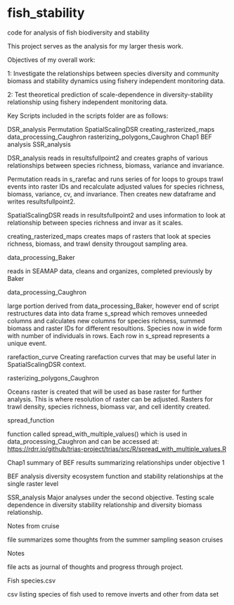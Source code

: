 # fish_stability
code for analysis of fish biodiversity and stability

This project serves as the analysis for my larger thesis work.

Objectives of my overall work: 

1: Investigate the relationships between species diversity and community biomass and stability dynamics using fishery independent monitoring data.

2: Test theoretical prediction of scale-dependence in diversity-stability relationship using fishery independent monitoring data.



Key Scripts included in the scripts folder are as follows:

DSR_analysis
Permutation
SpatialScalingDSR
creating_rasterized_maps
data_processing_Caughron
rasterizing_polygons_Caughron
Chap1
BEF analysis
SSR_analysis

DSR_analysis
  reads in resultsfullpoint2 and creates graphs of various relationships between species richness, biomass, variance and invariance. 

Permutation
  reads in s_rarefac and runs series of for loops to groups trawl events into raster IDs and recalculate adjusted values for species richness, biomass, variance, cv, and invariance. Then creates new dataframe and writes resultsfullpoint2. 
  
SpatialScalingDSR
  reads in resultsfullpoint2 and uses information to look at relationship between species richness and invar as it scales. 
  
creating_rasterized_maps
  creates maps of rasters that look at species richness, biomass, and trawl density througout sampling area.

data_processing_Baker

  reads in SEAMAP data, cleans and organizes, completed previously by Baker
  
  
data_processing_Caughron

  large portion derived from data_processing_Baker, however end of script restructures data into data frame     s_spread which removes unneeded columns and calculates new columns for species richness, summed biomass and   raster IDs for different resoultions. Species now in wide form with number of individuals in rows. Each row   in s_spread represents a unique event. 
  
rarefaction_curve
  Creating rarefaction curves that may be useful later in SpatialScalingDSR context. 
  
  
rasterizing_polygons_Caughron

  Oceans raster is created that will be used as base raster for further analysis. This is where resolution of   raster can be adjusted. Rasters for trawl density, species richness, biomass var, and cell identity created.
  
  
spread_function

  function called spread_with_multiple_values() which is used in data_processing_Caughron and can be accessed at: https://rdrr.io/github/trias-project/trias/src/R/spread_with_multiple_values.R
  
  Chap1 
summary of BEF results summarizing relationships under objective 1

BEF analysis
diversity ecosystem function and stability relationships at the single raster level

SSR_analysis
Major analyses under the second objective. Testing scale dependence in diversity stability relationship and diversity biomass relationship. 


  




Notes from cruise

  file summarizes some thoughts from the summer sampling season cruises
  
Notes

  file acts as journal of thoughts and progress through project.
  
Fish species.csv

  csv listing species of fish used to remove inverts and other from data set


